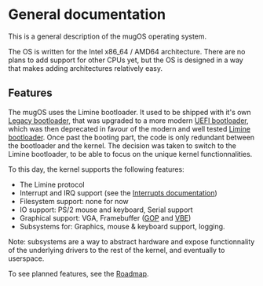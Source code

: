 # General documentation

This is a general description of the mugOS operating system.

The OS is written for the Intel x86_64 / AMD64 architecture. There are no plans to add support for other CPUs yet,
but the OS is designed in a way that makes adding architectures relatively easy.

## Features

The mugOS uses the Limine bootloader. It used to be shipped with it's own [Legacy bootloader](../Bootloader/Legacy),
that was upgraded to a more modern [UEFI bootloader](../Bootloader/UEFI/), which was then deprecated in favour
of the modern and well tested [Limine bootloader](https://github.com/limine-bootloader/limine).
Once past the booting part, the code is only redundant between the bootloader and the kernel. The decision
was taken to switch to the Limine bootloader, to be able to focus on the unique kernel functionnalities.

To this day, the kernel supports the following features:
- The Limine protocol
- Interrupt and IRQ support (see the [Interrupts documentation](./Interrupts.md))
- Filesystem support: none for now
- IO support: PS/2 mouse and keyboard, Serial support
- Graphical support: VGA, Framebuffer
  ([GOP](https://uefi.org/specs/UEFI/2.10/12_Protocols_Console_Support.html#graphics-output-protocol) and 
  [VBE](https://wiki.osdev.org/VESA_Video_Modes))
- Subsystems for: Graphics, mouse & keyboard support, logging.

Note: subsystems are a way to abstract hardware and expose functionnality of the underlying drivers to the
rest of the kernel, and eventually to userspace.

To see planned features, see the [Roadmap](./Roadmap.md).
